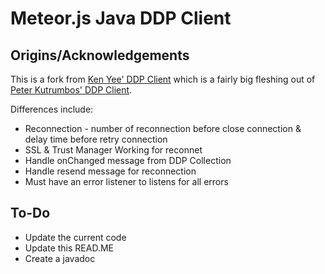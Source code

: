 Meteor.js Java DDP Client
=========================

Origins/Acknowledgements
------------------------
This is a fork from [Ken Yee' 
DDP Client](https://github.com/kenyee/java-ddp-client)
which is a fairly big fleshing out of [Peter Kutrumbos' 
DDP Client](https://github.com/kutrumbo/java-ddp-client).

Differences include:
* Reconnection - number of reconnection before close connection & delay time before retry connection
* SSL & Trust Manager Working for reconnet
* Handle onChanged message from DDP Collection
* Handle resend message for reconnection
* Must have an error listener to listens for all errors

To-Do
-----
* Update the current code
* Update this READ.ME
* Create a javadoc
